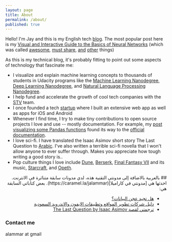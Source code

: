 ```yaml
---
layout: page
title: About
permalink: /about/
published: true
---
```


Hello! I'm Jay and this is my English tech [blog](/). The most popular post here is my [Visual and Interactive Guide to the Basics of Neural Networks](/visual-interactive-guide-basics-neural-networks/) (which was called [awesome](https://simplystatistics.org/2016/12/20/noncomprehensive-list-of-awesome/), [must share](https://www.facebook.com/kaggle/photos/a.10150387148668464.377856.135534208463/10154865388138464/?type=3&hc_ref=ARQS_GO4ZGUA8CF_Fus-jB2FVUxlkMU8UgleekyycPWbRjFoD4foj65C9vGn0s8Do6Y), [and](https://www.facebook.com/photo.php?fbid=10154054954207143&set=a.471131017142.254979.722677142&type=3&theater) [other](https://www.reddit.com/r/programming/comments/5igdix/a_visual_and_interactive_guide_to_the_basics_of/) things)

As this is my technical blog, it's probably fitting to point out some aspects of technology that fascinate me:

- I visualize and explain machine learning concepts to thousands of students in Udacity programs like the [Machine Learning Nanodegree](https://udacity.com/course/machine-learning-engineer-nanodegree--nd009), [Deep Learning Nanodegree](https://www.udacity.com/course/deep-learning-nanodegree--nd101), and [Natural Language Processing Nanodegree](https://sa.udacity.com/course/natural-language-processing-nanodegree--nd892).
- I help fund and accelerate the growth of cool tech companies with the [STV](https://stv.vc/) team.
- I once founded a tech [startup](https://www.bloomberg.com/research/stocks/private/snapshot.asp?privcapId=128935145) where I built an extensive web app as well as apps for iOS and Android
- Whenever I find time, I try to make tiny contributions to open source projects I love and use -- mostly documentation. For example, my [post visualizing some Pandas functions](https://jalammar.github.io/visualizing-pandas-pivoting-and-reshaping/) found its way to the [official documentation](https://pandas.pydata.org/pandas-docs/stable/reshaping.html).
- I love sci-fi. I have translated the Isaac Asimov short story The Last Question to [Arabic](http://www.blogjihad.com/?p=563). I've also written a terrible sci-fi novella that I won't allow anyone to ever suffer through. Makes you appreciate how tough writing a good story is..
- Pop culture things I love include [Dune](<https://en.wikipedia.org/wiki/Dune_(novel)>), [Berserk](<https://en.wikipedia.org/wiki/Berserk_(manga)>), [Final Fantasy VII](https://en.wikipedia.org/wiki/Final_Fantasy_VII) and its music, [Starcraft](https://en.wikipedia.org/wiki/StarCraft), and [Opeth](https://www.youtube.com/channel/UCmQSJTFZaXN85gYk6W3XbdQ).

<div dir="rtl" markdown="1">
## بالعربية
بالاضافة إلى مدونتي التقنية هذه، لدي مدونات سابقة متناثرة في الانترنت. احدثها هي [مدونتي في كاراميلا](https://caramel.la/jalammar). بعض كتاباتي السابقة هي:

- [هل تجيد عجن البيانات؟](https://caramel.la/home/B1AeolZ2g/hl-tjyd-ajn-albyanat)
- [دليل شركات تطوير المواقع وتطبيقات الايفون والاندرويد السعودية](http://www.blogjihad.com/?p=939)
- [ترجمتي لقصة The Last Question by Isaac Asimov](http://www.blogjihad.com/?p=563)

</div>

### Contact me

alammar at gmail
